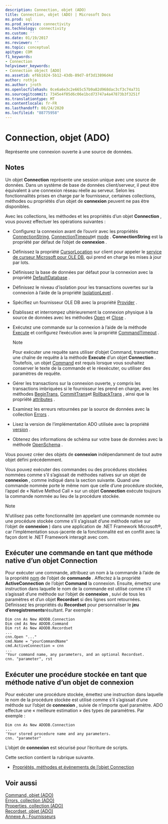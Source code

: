 ```yaml
---
description: Connection, objet (ADO)
title: Connection, objet (ADO) | Microsoft Docs
ms.prod: sql
ms.prod_service: connectivity
ms.technology: connectivity
ms.custom: ''
ms.date: 01/19/2017
ms.reviewer: ''
ms.topic: conceptual
apitype: COM
f1_keywords:
- Connection
helpviewer_keywords:
- Connection object [ADO]
ms.assetid: ef6b1824-5b12-43db-89d7-8f3d13896d4d
author: rothja
ms.author: jroth
ms.openlocfilehash: 0ce6a6e3c2e665c57b9a82d968dac3cf3c74a731
ms.sourcegitcommit: 7345e4f05d6c06e1bcd73747a4a47873b3f3251f
ms.translationtype: MT
ms.contentlocale: fr-FR
ms.lasthandoff: 08/24/2020
ms.locfileid: "88775958"
---
```

# <a name="connection-object-ado"></a>Connection, objet (ADO)
Représente une connexion ouverte à une source de données.  
  
## <a name="remarks"></a>Notes  
 Un objet **Connection** représente une session unique avec une source de données. Dans un système de base de données client/serveur, il peut être équivalent à une connexion réseau réelle au serveur. Selon les fonctionnalités prises en charge par le fournisseur, certaines collections, méthodes ou propriétés d’un objet de **connexion** peuvent ne pas être disponibles.  
  
 Avec les collections, les méthodes et les propriétés d’un objet **Connection** , vous pouvez effectuer les opérations suivantes :  
  
-   Configurez la connexion avant de l’ouvrir avec les propriétés [ConnectionString](./connectionstring-property-ado.md), [ConnectionTimeout](./connectiontimeout-property-ado.md)et [mode](./mode-property-ado.md) . **ConnectionString** est la propriété par défaut de l’objet de **connexion** .  
  
-   Définissez la propriété [CursorLocation](./cursorlocation-property-ado.md) sur client pour appeler le [service de curseur Microsoft pour OLE DB](../../guide/appendixes/microsoft-cursor-service-for-ole-db-ado-service-component.md), qui prend en charge les mises à jour par lots.  
  
-   Définissez la base de données par défaut pour la connexion avec la propriété [DefaultDatabase](./defaultdatabase-property.md) .  
  
-   Définissez le niveau d’isolation pour les transactions ouvertes sur la connexion à l’aide de la propriété [IsolationLevel](./isolationlevel-property.md) .  
  
-   Spécifiez un fournisseur OLE DB avec la propriété [Provider](./provider-property-ado.md) .  
  
-   Établissez et interrompez ultérieurement la connexion physique à la source de données avec les méthodes [Open](./open-method-ado-connection.md) et [Close](./close-method-ado.md) .  
  
-   Exécutez une commande sur la connexion à l’aide de la méthode [Execute](./execute-method-ado-connection.md) et configurez l’exécution avec la propriété [CommandTimeout](./commandtimeout-property-ado.md) .  
  
    > [!NOTE]
    >  Pour exécuter une requête sans utiliser d’objet Command, transmettez une chaîne de requête à la méthode **Execute** d’un objet **Connection** . Toutefois, un objet [Command](./command-object-ado.md) est requis lorsque vous souhaitez conserver le texte de la commande et le réexécuter, ou utiliser des paramètres de requête.  
  
-   Gérer les transactions sur la connexion ouverte, y compris les transactions imbriquées si le fournisseur les prend en charge, avec les méthodes [BeginTrans](./begintrans-committrans-and-rollbacktrans-methods-ado.md), [CommitTrans](./begintrans-committrans-and-rollbacktrans-methods-ado.md)et [RollbackTrans](./begintrans-committrans-and-rollbacktrans-methods-ado.md) , ainsi que la propriété [attributes](./attributes-property-ado.md) .  
  
-   Examinez les erreurs retournées par la source de données avec la collection [Errors](./errors-collection-ado.md) .  
  
-   Lisez la version de l’implémentation ADO utilisée avec la propriété [version](./version-property-ado.md) .  
  
-   Obtenez des informations de schéma sur votre base de données avec la méthode [OpenSchema](./openschema-method.md) .  
  
 Vous pouvez créer des objets de **connexion** indépendamment de tout autre objet défini précédemment.  
  
 Vous pouvez exécuter des commandes ou des procédures stockées nommées comme s’il s’agissait de méthodes natives sur un objet de **connexion** , comme indiqué dans la section suivante. Quand une commande nommée porte le même nom que celle d’une procédure stockée, l’appel de « Native Method Call » sur un objet **Connection** exécute toujours la commande nommée au lieu de la procédure stockée.  
  
> [!NOTE]
>  N’utilisez pas cette fonctionnalité (en appelant une commande nommée ou une procédure stockée comme s’il s’agissait d’une méthode native sur l’objet de **connexion** ) dans une application de .NET Framework Microsoft®, car l’implémentation sous-jacente de la fonctionnalité est en conflit avec la façon dont le .NET Framework interagit avec com.  
  
## <a name="execute-a-command-as-a-native-method-of-a-connection-object"></a>Exécuter une commande en tant que méthode native d’un objet Connection  
 Pour exécuter une commande, attribuez un nom à la commande à l’aide de la propriété [nom](./name-property-ado.md) de l’objet de **commande** . Affectez à la propriété **ActiveConnection** de l’objet **Command** la connexion. Ensuite, émettez une instruction dans laquelle le nom de la commande est utilisé comme s’il s’agissait d’une méthode sur l’objet de **connexion** , suivi de tous les paramètres et d’un objet **Recordset** si des lignes sont retournées. Définissez les propriétés du **Recordset** pour personnaliser le **jeu d’enregistrements**résultant. Par exemple :  
  
```  
Dim cnn As New ADODB.Connection  
Dim cmd As New ADODB.Command  
Dim rst As New ADODB.Recordset  
...  
cnn.Open "..."  
cmd.Name = "yourCommandName"  
cmd.ActiveConnection = cnn  
...  
'Your command name, any parameters, and an optional Recordset.  
cnn. "parameter", rst  
```  
  
## <a name="execute-a-stored-procedure-as-a-native-method-of-a-connection-object"></a>Exécuter une procédure stockée en tant que méthode native d’un objet de connexion  
 Pour exécuter une procédure stockée, émettez une instruction dans laquelle le nom de la procédure stockée est utilisé comme s’il s’agissait d’une méthode sur l’objet de **connexion** , suivie de n’importe quel paramètre. ADO effectue une « meilleure estimation » des types de paramètres. Par exemple :  
  
```  
Dim cnn As New ADODB.Connection  
...  
'Your stored procedure name and any parameters.  
cnn. "parameter"  
```  
  
 L’objet de **connexion** est sécurisé pour l’écriture de scripts.  
  
 Cette section contient la rubrique suivante.  
  
-   [Propriétés, méthodes et événements de l’objet Connection](./connection-object-properties-methods-and-events.md)  
  
## <a name="see-also"></a>Voir aussi  
 [Command, objet (ADO)](./command-object-ado.md)   
 [Errors, collection (ADO)](./errors-collection-ado.md)   
 [Properties, collection (ADO)](./properties-collection-ado.md)   
 [Recordset, objet (ADO)](./recordset-object-ado.md)   
 [Annexe A : Fournisseurs](../../guide/appendixes/appendix-a-providers.md)